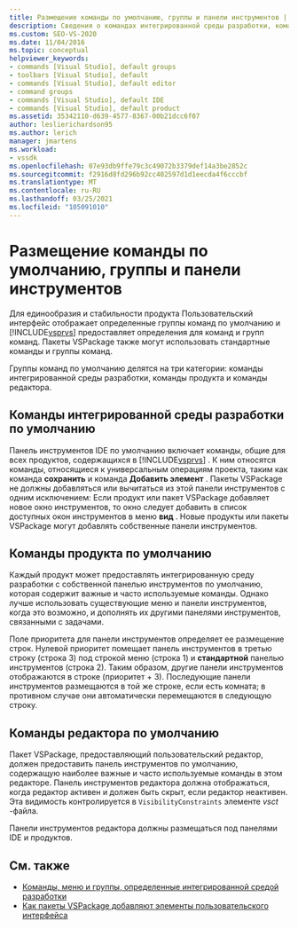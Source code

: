 ```yaml
---
title: Размещение команды по умолчанию, группы и панели инструментов | Документация Майкрософт
description: Сведения о командах интегрированной среды разработки, командах продукта и командах редактора, которые по умолчанию отображаются в пользовательском интерфейсе Visual Studio.
ms.custom: SEO-VS-2020
ms.date: 11/04/2016
ms.topic: conceptual
helpviewer_keywords:
- commands [Visual Studio], default groups
- toolbars [Visual Studio], default
- commands [Visual Studio], default editor
- command groups
- commands [Visual Studio], default IDE
- commands [Visual Studio], default product
ms.assetid: 35342110-d639-4577-8367-00b21dcc6f07
author: leslierichardson95
ms.author: lerich
manager: jmartens
ms.workload:
- vssdk
ms.openlocfilehash: 07e93db9ffe79c3c49072b3379def14a3be2852c
ms.sourcegitcommit: f2916d8fd296b92cc402597d1d1eecda4f6cccbf
ms.translationtype: MT
ms.contentlocale: ru-RU
ms.lasthandoff: 03/25/2021
ms.locfileid: "105091010"
---
```

# <a name="default-command-group-and-toolbar-placement"></a>Размещение команды по умолчанию, группы и панели инструментов
Для единообразия и стабильности продукта Пользовательский интерфейс отображает определенные группы команд по умолчанию и [!INCLUDE[vsprvs](../../code-quality/includes/vsprvs_md.md)] предоставляет определения для команд и групп команд. Пакеты VSPackage также могут использовать стандартные команды и группы команд.

 Группы команд по умолчанию делятся на три категории: команды интегрированной среды разработки, команды продукта и команды редактора.

## <a name="default-ide-commands"></a>Команды интегрированной среды разработки по умолчанию
 Панель инструментов IDE по умолчанию включает команды, общие для всех продуктов, содержащихся в [!INCLUDE[vsprvs](../../code-quality/includes/vsprvs_md.md)] . К ним относятся команды, относящиеся к универсальным операциям проекта, таким как команда **сохранить** и команда **Добавить элемент** . Пакеты VSPackage не должны добавляться или вычитаться из этой панели инструментов с одним исключением: Если продукт или пакет VSPackage добавляет новое окно инструментов, то окно следует добавить в список доступных окон инструментов в меню **вид** . Новые продукты или пакеты VSPackage могут добавлять собственные панели инструментов.

## <a name="default-product-commands"></a>Команды продукта по умолчанию
 Каждый продукт может предоставлять интегрированную среду разработки с собственной панелью инструментов по умолчанию, которая содержит важные и часто используемые команды. Однако лучше использовать существующие меню и панели инструментов, когда это возможно, и дополнять их другими панелями инструментов, связанными с задачами.

 Поле приоритета для панели инструментов определяет ее размещение строк. Нулевой приоритет помещает панель инструментов в третью строку (строка 3) под строкой меню (строка 1) и **стандартной** панелью инструментов (строка 2). Таким образом, другие панели инструментов отображаются в строке (приоритет + 3). Последующие панели инструментов размещаются в той же строке, если есть комната; в противном случае они автоматически перемещаются в следующую строку.

## <a name="default-editor-commands"></a>Команды редактора по умолчанию
 Пакет VSPackage, предоставляющий пользовательский редактор, должен предоставить панель инструментов по умолчанию, содержащую наиболее важные и часто используемые команды в этом редакторе. Панель инструментов редактора должна отображаться, когда редактор активен и должен быть скрыт, если редактор неактивен. Эта видимость контролируется в `VisibilityConstraints` элементе *vsct* -файла.

 Панели инструментов редактора должны размещаться под панелями IDE и продуктов.

## <a name="see-also"></a>См. также
- [Команды, меню и группы, определенные интегрированной средой разработки](../../extensibility/internals/ide-defined-commands-menus-and-groups.md)
- [Как пакеты VSPackage добавляют элементы пользовательского интерфейса](../../extensibility/internals/how-vspackages-add-user-interface-elements.md)
